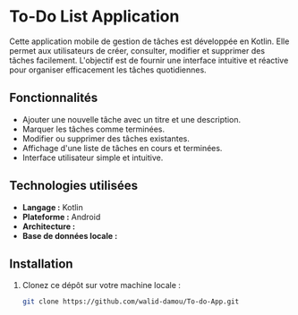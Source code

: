 # To-Do List Application

Cette application mobile de gestion de tâches est développée en Kotlin. Elle permet aux utilisateurs de créer, consulter, modifier et supprimer des tâches facilement. L'objectif est de fournir une interface intuitive et réactive pour organiser efficacement les tâches quotidiennes.

## Fonctionnalités

- Ajouter une nouvelle tâche avec un titre et une description.
- Marquer les tâches comme terminées.
- Modifier ou supprimer des tâches existantes.
- Affichage d'une liste de tâches en cours et terminées.
- Interface utilisateur simple et intuitive.

## Technologies utilisées

- **Langage :** Kotlin
- **Plateforme :** Android
- **Architecture :** 
- **Base de données locale :** 

## Installation

1. Clonez ce dépôt sur votre machine locale :
   ```bash
   git clone https://github.com/walid-damou/To-do-App.git
